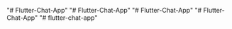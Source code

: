 "# Flutter-Chat-App" 
"# Flutter-Chat-App" 
"# Flutter-Chat-App" 
"# Flutter-Chat-App" 
"# flutter-chat-app" 
